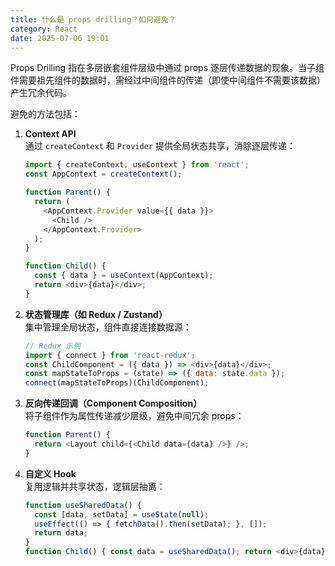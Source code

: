 ```yaml
---
title: 什么是 props drilling？如何避免？
category: React
date: 2025-07-06 19:01
---
```

Props Drilling 指在多层嵌套组件层级中通过 props 逐层传递数据的现象。当子组件需要祖先组件的数据时，需经过中间组件的传递（即使中间组件不需要该数据）产生冗余代码。  

避免的方法包括：  
1. **Context API**  
   通过 `createContext` 和 `Provider` 提供全局状态共享，消除逐层传递：  
   ```javascript
   import { createContext, useContext } from 'react';
   const AppContext = createContext();
   
   function Parent() {
     return (
       <AppContext.Provider value={{ data }}>
         <Child />
       </AppContext.Provider>
     );
   }
   
   function Child() {
     const { data } = useContext(AppContext);
     return <div>{data}</div>;
   }
   ```

2. **状态管理库（如 Redux / Zustand）**  
   集中管理全局状态，组件直接连接数据源：  
   ```javascript
   // Redux 示例
   import { connect } from 'react-redux';
   const ChildComponent = ({ data }) => <div>{data}</div>;
   const mapStateToProps = (state) => ({ data: state.data });
   connect(mapStateToProps)(ChildComponent);
   ```

3. **反向传递回调（Component Composition）**  
   将子组件作为属性传递减少层级，避免中间冗余 props：  
   ```javascript
   function Parent() {
     return <Layout child={<Child data={data} />} />;
   }
   ```

4. **自定义 Hook**  
   复用逻辑并共享状态，逻辑层抽离：  
   ```javascript
   function useSharedData() {
     const [data, setData] = useState(null);
     useEffect(() => { fetchData().then(setData); }, []);
     return data;
   }
   function Child() { const data = useSharedData(); return <div>{data}</div>; }
   ```
